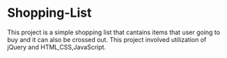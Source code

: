 # Shopping-List
This project is a simple shopping list that cantains items that user going to buy and it can also be crossed out.
This project involved utilization of jQuery and HTML,CSS,JavaScript.
